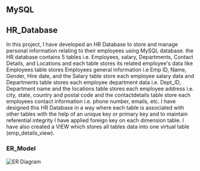 ## MySQL
## HR_Database

In this project, I have developed an HR Database to store and manage personal information relating to their employees using MySQL database.
the HR database contains 5 tables i.e. Employees, salary, Departments, Contact Details, and Locations and each table stores its related employee's data like Employees table stores Employees general information i.e Emp ID, Name, Gender, Hire date, and the Salary table store each employee salary data and Departments table stores each employee department data i.e. Dept_ID, Department name and the locations table stores each employee address i.e. city, state, country and postal code and the contactdetails table store each employees contact information i.e. phone number, emails, etc.
I have designed this HR Database in a way where each table is associated with other tables with the help of an unique key or primary key and to maintain referential integrity I have applied foreign key on each dimension table.
I have also created a VIEW which stores all tables data into one virtual table (emp_details_view).

### ER_Model 

![ER Diagram](https://user-images.githubusercontent.com/64730394/182819878-eb985867-1f36-45d0-ab6e-49a9d81683f9.jpg)
